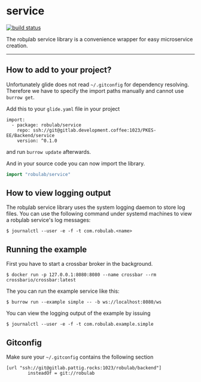 # service

[![build status](http://gitlab.pattig.rocks/robulab/Backend/service/badges/master/build.svg)](http://gitlab.pattig.rocks/robulab/Backend/service/commits/master)

The robµlab service library is a convenience wrapper for easy microservice creation.

---

## How to add to your project?

Unfortunately glide does not read `~/.gitconfig` for dependency resolving. Therefore we have to specify the import paths manually and cannot use `burrow get`.

Add this to your `glide.yaml` file in your project

```
import:
  - package: robulab/service
    repo: ssh://git@gitlab.development.coffee:1023/PKES-EE/Backend/service
    version: ^0.1.0
```

and run `burrow update` afterwards.

And in your source code you can now import the library.

```go
import "robulab/service"
```

## How to view logging output

The robµlab service library uses the system logging daemon to store log files. You can use the following command under systemd machines to view a robµlab service's log messages:

```
$ journalctl --user -e -f -t com.robulab.<name>
```

## Running the example

First you have to start a crossbar broker in the background.

```
$ docker run -p 127.0.0.1:8080:8080 --name crossbar --rm crossbario/crossbar:latest
```

The you can run the example service like this:

```
$ burrow run --example simple -- -b ws://localhost:8080/ws
```

You can view the logging output of the example by issuing

```
$ journalctl --user -e -f -t com.robulab.example.simple
```

## Gitconfig

Make sure your `~/.gitconfig` contains the following section

```
[url "ssh://git@gitlab.pattig.rocks:1023/robulab/backend"]
        insteadOf = git://robulab
```
